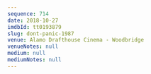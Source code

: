 ```yaml
---
sequence: 714
date: 2018-10-27
imdbId: tt0193879
slug: dont-panic-1987
venue: Alamo Drafthouse Cinema - Woodbridge
venueNotes: null
medium: null
mediumNotes: null
---
```

